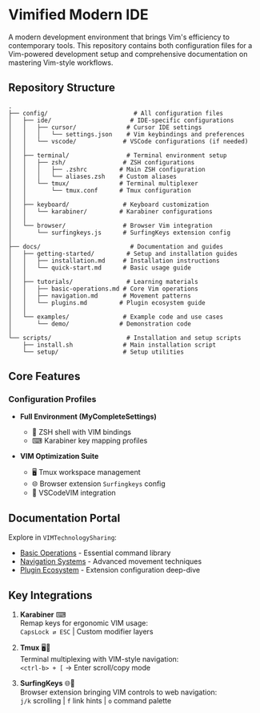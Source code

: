 # Vimified Modern IDE

A modern development environment that brings Vim's efficiency to contemporary tools. This repository contains both configuration files for a Vim-powered development setup and comprehensive documentation on mastering Vim-style workflows.

## Repository Structure

```
.
├── config/                        # All configuration files
│   ├── ide/                      # IDE-specific configurations
│   │   ├── cursor/              # Cursor IDE settings
│   │   │   └── settings.json    # Vim keybindings and preferences
│   │   └── vscode/             # VSCode configurations (if needed)
│   │
│   ├── terminal/                # Terminal environment setup
│   │   ├── zsh/                # ZSH configurations
│   │   │   ├── .zshrc         # Main ZSH configuration
│   │   │   └── aliases.zsh    # Custom aliases
│   │   └── tmux/              # Terminal multiplexer
│   │       └── tmux.conf      # Tmux configuration
│   │
│   ├── keyboard/               # Keyboard customization
│   │   └── karabiner/         # Karabiner configurations
│   │
│   └── browser/                # Browser Vim integration
│       └── surfingkeys.js      # SurfingKeys extension config
│
├── docs/                         # Documentation and guides
│   ├── getting-started/         # Setup and installation guides
│   │   ├── installation.md     # Installation instructions
│   │   └── quick-start.md      # Basic usage guide
│   │
│   ├── tutorials/               # Learning materials
│   │   ├── basic-operations.md # Core Vim operations
│   │   ├── navigation.md       # Movement patterns
│   │   └── plugins.md         # Plugin ecosystem guide
│   │
│   └── examples/               # Example code and use cases
│       └── demo/              # Demonstration code
│
└── scripts/                     # Installation and setup scripts
    ├── install.sh              # Main installation script
    └── setup/                  # Setup utilities
```

## Core Features

### Configuration Profiles

- **Full Environment (MyCompleteSettings)**

  - 🐚 ZSH shell with VIM bindings
  - ⌨ Karabiner key mapping profiles

- **VIM Optimization Suite**
  - 🖥 Tmux workspace management
  - 🌐 Browser extension `Surfingkeys` config
  - 🔌 VSCodeVIM integration

## Documentation Portal

Explore in `VIMTechnologySharing`:

- [Basic Operations](VIMTechnologySharing/1.basicOperation.md) - Essential command library
- [Navigation Systems](VIMTechnologySharing/2.navigation.md) - Advanced movement techniques
- [Plugin Ecosystem](VIMTechnologySharing/3.plugins.md) - Extension configuration deep-dive

## Key Integrations

1. **Karabiner** ⌨  
   Remap keys for ergonomic VIM usage:  
   `CapsLock ⇄ ESC` | Custom modifier layers

2. **Tmux** 🖥📑  
   Terminal multiplexing with VIM-style navigation:  
   `<ctrl-b> + [` → Enter scroll/copy mode

3. **SurfingKeys** 🌐🔑  
   Browser extension bringing VIM controls to web navigation:  
   `j/k` scrolling | `f` link hints | `o` command palette
